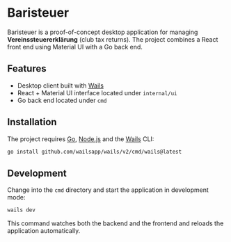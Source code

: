 # Baristeuer

Baristeuer is a proof-of-concept desktop application for managing **Vereinssteuererklärung** (club tax returns). The project combines a React front end using Material UI with a Go back end.

## Features

- Desktop client built with [Wails](https://wails.io/)
- React + Material UI interface located under `internal/ui`
- Go back end located under `cmd`

## Installation

The project requires [Go](https://go.dev/), [Node.js](https://nodejs.org/) and the [Wails](https://wails.io/) CLI:

```bash
go install github.com/wailsapp/wails/v2/cmd/wails@latest
```

## Development

Change into the `cmd` directory and start the application in development mode:

```bash
wails dev
```

This command watches both the backend and the frontend and reloads the application automatically.
